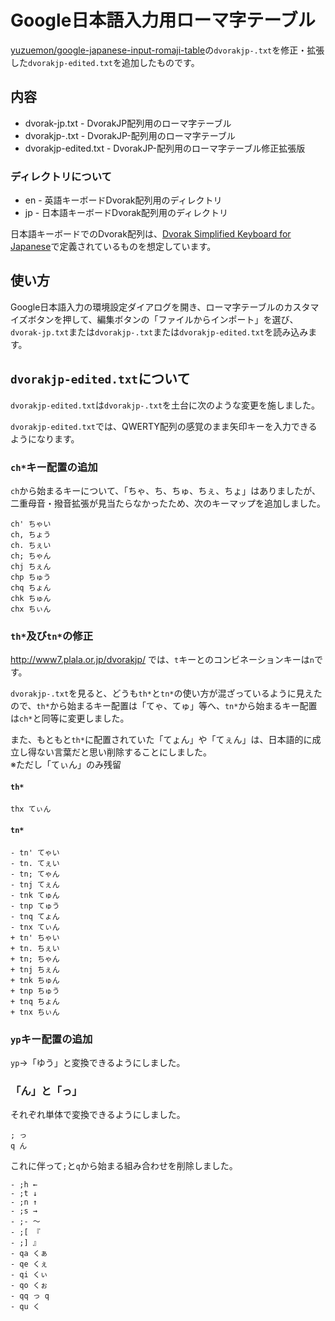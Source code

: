 Google日本語入力用ローマ字テーブル
====


[yuzuemon/google-japanese-input-romaji-table](https://github.com/yuzuemon/google-japanese-input-romaji-table)の`dvorakjp-.txt`を修正・拡張した`dvorakjp-edited.txt`を追加したものです。


内容
----

*  dvorak-jp.txt - DvorakJP配列用のローマ字テーブル
*  dvorakjp-.txt - DvorakJP-配列用のローマ字テーブル
*  dvorakjp-edited.txt - DvorakJP-配列用のローマ字テーブル修正拡張版


### ディレクトリについて

* en - 英語キーボードDvorak配列用のディレクトリ
* jp - 日本語キーボードDvorak配列用のディレクトリ

日本語キーボードでのDvorak配列は、[Dvorak Simplified Keyboard for Japanese](http://www4.point.ne.jp/~ryke/)で定義されているものを想定しています。


使い方
----

Google日本語入力の環境設定ダイアログを開き、ローマ字テーブルのカスタマイズボタンを押して、編集ボタンの「ファイルからインポート」を選び、`dvorak-jp.txt`または`dvorakjp-.txt`または`dvorakjp-edited.txt`を読み込みます。


`dvorakjp-edited.txt`について
----
`dvorakjp-edited.txt`は`dvorakjp-.txt`を土台に次のような変更を施しました。


`dvorakjp-edited.txt`では、QWERTY配列の感覚のまま矢印キーを入力できるようになります。

### `ch*`キー配置の追加

`ch`から始まるキーについて、「ちゃ、ち、ちゅ、ちぇ、ちょ」はありましたが、二重母音・撥音拡張が見当たらなかったため、次のキーマップを追加しました。

    ch' ちゃい
    ch, ちょう
    ch. ちぇい
    ch; ちゃん
    chj ちぇん
    chp ちゅう
    chq ちょん
    chk ちゅん
    chx ちぃん

### `th*`及び`tn*`の修正
http://www7.plala.or.jp/dvorakjp/ では、`t`キーとのコンビネーションキーは`n`です。

`dvorakjp-.txt`を見ると、どうも`th*`と`tn*`の使い方が混ざっているように見えたので、`th*`から始まるキー配置は「てゃ、てゅ」等へ、`tn*`から始まるキー配置は`ch*`と同等に変更しました。

また、もともと`th*`に配置されていた「てょん」や「てぇん」は、日本語的に成立し得ない言葉だと思い削除することにしました。  
※ただし「てぃん」のみ残留

#### `th*`

    thx てぃん

#### `tn*`

    - tn' てゃい
    - tn. てぇい
    - tn; てゃん
    - tnj てぇん
    - tnk てゅん
    - tnp てゅう
    - tnq てょん
    - tnx てぃん
    + tn' ちゃい
    + tn. ちぇい
    + tn; ちゃん
    + tnj ちぇん
    + tnk ちゅん
    + tnp ちゅう
    + tnq ちょん
    + tnx ちぃん

### `yp`キー配置の追加

`yp`→「ゆう」と変換できるようにしました。

### 「ん」と「っ」

それぞれ単体で変換できるようにしました。

    ; っ
    q ん

これに伴って`;`と`q`から始まる組み合わせを削除しました。

    - ;h ←
    - ;t ↓
    - ;n ↑
    - ;s →
    - ;- 〜
    - ;[ 『
    - ;] 』
    - qa くぁ
    - qe くぇ
    - qi くぃ
    - qo くぉ
    - qq っ q
    - qu く
